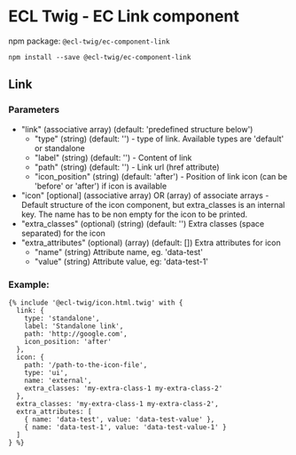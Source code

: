 # ECL Twig - EC Link component

npm package: `@ecl-twig/ec-component-link`

```shell
npm install --save @ecl-twig/ec-component-link
```

## Link

### Parameters

- "link" (associative array) (default: 'predefined structure below')
  - "type" (string) (default: '') - type of link. Available types are 'default' or standalone
  - "label" (string) (default: '') - Content of link
  - "path" (string) (default: '') - Link url (href attribute)
  - "icon_position" (string) (default: 'after') - Position of link icon (can be 'before' or 'after') if icon is available
- "icon" [optional] (associative array) OR (array) of associate arrays - Default structure of the icon component, but extra_classes is an internal key.
  The name has to be non empty for the icon to be printed.
- "extra_classes" (optional) (string) (default: '') Extra classes (space separated) for the icon
- "extra_attributes" (optional) (array) (default: []) Extra attributes for icon
  - "name" (string) Attribute name, eg. 'data-test'
  - "value" (string) Attribute value, eg: 'data-test-1'

### Example:

<!-- prettier-ignore -->
```twig
{% include '@ecl-twig/icon.html.twig' with { 
  link: { 
    type: 'standalone', 
    label: 'Standalone link', 
    path: 'http://google.com', 
    icon_position: 'after' 
  }, 
  icon: { 
    path: '/path-to-the-icon-file', 
    type: 'ui', 
    name: 'external', 
    extra_classes: 'my-extra-class-1 my-extra-class-2' 
  }, 
  extra_classes: 'my-extra-class-1 my-extra-class-2', 
  extra_attributes: [ 
    { name: 'data-test', value: 'data-test-value' }, 
    { name: 'data-test-1', value: 'data-test-value-1' } 
  ] 
} %}
```
